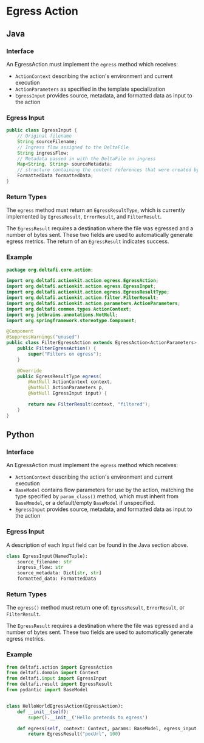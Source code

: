 # Egress Action

## Java

### Interface

An EgressAction must implement the `egress` method which receives:
* `ActionContext` describing the action's environment and current execution
* `ActionParameters` as specified in the template specialization
* `EgressInput` provides source, metadata, and formatted data as input to the action

### Egress Input

```java
public class EgressInput {
    // Original filename
    String sourceFilename;
    // Ingress flow assigned to the DeltaFile
    String ingressFlow;
    // Metadata passed in with the DeltaFile on ingress
    Map<String, String> sourceMetadata;
    // structure containing the content references that were created by the FormatAction
    FormattedData formattedData;
}
```

### Return Types

The `egress` method must return an `EgressResultType`, which is currently implemented by `EgressResult`,  `ErrorResult`, and `FilterResult`.

The `EgressResult` requires a destination where the file was egressed and a number of bytes sent. These two fields are used to automatically generate egress metrics.
The return of an `EgressResult` indicates success.

### Example

```java
package org.deltafi.core.action;

import org.deltafi.actionkit.action.egress.EgressAction;
import org.deltafi.actionkit.action.egress.EgressInput;
import org.deltafi.actionkit.action.egress.EgressResultType;
import org.deltafi.actionkit.action.filter.FilterResult;
import org.deltafi.actionkit.action.parameters.ActionParameters;
import org.deltafi.common.types.ActionContext;
import org.jetbrains.annotations.NotNull;
import org.springframework.stereotype.Component;

@Component
@SuppressWarnings("unused")
public class FilterEgressAction extends EgressAction<ActionParameters> {
    public FilterEgressAction() {
        super("Filters on egress");
    }

    @Override
    public EgressResultType egress(
        @NotNull ActionContext context,
        @NotNull ActionParameters p,
        @NotNull EgressInput input) {

        return new FilterResult(context, "filtered");
    }
}
```
## Python

### Interface

An EgressAction must implement the `egress` method which receives:
* `ActionContext` describing the action's environment and current execution
* `BaseModel` contains flow parameters for use by the action, matching the type specified by `param_class()` method, which must inherit from `BaseMmodel`, or a default/empty `BaseModel` if unspecified.
* `EgressInput` provides source, metadata, and formatted data as input to the action

### Egress Input

A description of each Input field can be found in the Java section above.

```python
class EgressInput(NamedTuple):
    source_filename: str
    ingress_flow: str
    source_metadata: Dict[str, str]
    formatted_data: FormattedData
```

### Return Types

The `egress()` method must return one of: `EgressResult`, `ErrorResult`, or `FilterResult`.

The `EgressResult` requires a destination where the file was egressed and a number of bytes sent. These two fields are used to automatically generate egress metrics.

### Example

```python
from deltafi.action import EgressAction
from deltafi.domain import Context
from deltafi.input import EgressInput
from deltafi.result import EgressResult
from pydantic import BaseModel


class HelloWorldEgressAction(EgressAction):
    def __init__(self):
        super().__init__('Hello pretends to egress')

    def egress(self, context: Context, params: BaseModel, egress_input: EgressInput):
        return EgressResult("pocUrl", 100)
```
